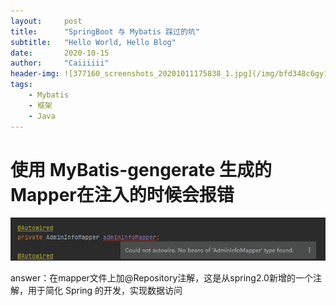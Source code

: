 ```yaml
---
layout:     post
title:      "SpringBoot 与 Mybatis 踩过的坑"
subtitle:   "Hello World, Hello Blog"
date:       2020-10-15
author:     "Caiiiiii"
header-img: ![377160_screenshots_20201011175838_1.jpg](/img/bfd348c6gy1gjq1053d5gj21hc0mkqna.jpg)
tags:
    - Mybatis
    - 框架
    - Java  
---
```


# 使用 MyBatis-gengerate 生成的Mapper在注入的时候会报错

![abcg](/img/bfd348c6gy1gjq13ea5i5j20jo02paa3.jpg)

answer：在mapper文件上加@Repository注解，这是从spring2.0新增的一个注解，用于简化 Spring 的开发，实现数据访问 